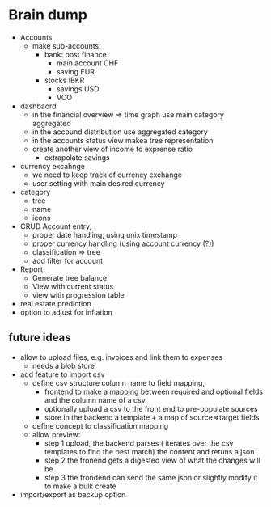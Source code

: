 # Brain dump
* Accounts
  * make sub-accounts:
    * bank: post finance
      * main account CHF
      * saving EUR
    * stocks IBKR
      * savings USD
      * VOO
* dashbaord
  * in the financial overview => time graph use main category aggregated
  * in the accound distribution use aggregated category
  * in the accounts status view makea  tree representation
  * create another view of income to exprense ratio
    * extrapolate savings
* currency excahnge
  * we need to keep track of currency exchange 
  * user setting with main desired currency
* category
  * tree
  * name
  * icons
* CRUD Account entry, 
  * proper date handling, using unix timestamp
  * proper currency handling (using account currency (?))
  * classification => tree  
  * add filter for account
* Report
  * Generate tree balance
  * View with current status
  * view with progression table
* real estate prediction
* option to adjust for inflation


## future ideas
* allow to upload files, e.g. invoices and link them to expenses
  * needs a blob store
* add feature to import csv  
  * define csv structure column name to field mapping,
    * frontend to make a mapping between required and optional fields and the column name of a csv
    * optionally upload a csv to the front end to pre-populate sources
    * store in the backend a template + a map of source=>target fields
  * define concept to classification mapping
  * allow preview:
    * step 1 upload, the backend parses ( iterates over the csv templates to find the best match) 
      the content and retuns a json
    * step 2 the fronend gets a digested view of what the changes will be
    * step 3 the frondend can send the same json or slightly modify it to make a bulk create
* import/export as backup option